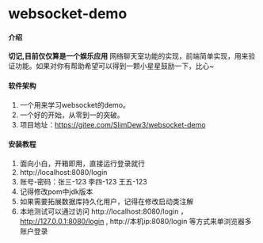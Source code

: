 # websocket-demo

#### 介绍
**切记,目前仅仅算是一个娱乐应用**
网络聊天室功能的实现，前端简单实现，用来验证功能。如果对你有帮助希望可以得到一颗小星星鼓励一下，比心~

#### 软件架构
1.  一个用来学习websocket的demo。
2.  一个好的开始，从零到一的突破。
3.  项目地址：https://gitee.com/SlimDew3/websocket-demo

#### 安装教程

1.  面向小白，开箱即用，直接运行登录就行
2.  http://localhost:8080/login
3.  账号-密码：张三-123 李四-123 王五-123
4.  记得修改pom中jdk版本
5.  如果需要拓展数据库持久化用户，记得在修改启动类注解
6.  本地测试可以通过访问 http://localhost:8080/login ， http://127.0.0.1:8080/login , http://本机ip:8080/login 等方式来单浏览器多账户登录


